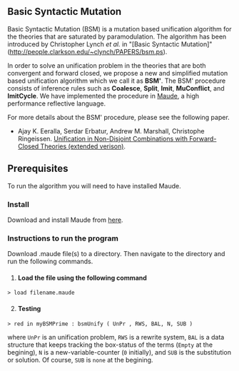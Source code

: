 
## Basic Syntactic Mutation

Basic Syntactic Mutation (BSM) is a mutation based unification algorithm for the theories that are saturated by paramodulation. The algorithm has been introduced by Christopher Lynch *et al.* in "[Basic Syntactic Mutation]"(http://people.clarkson.edu/~clynch/PAPERS/bsm.ps).

In order to solve an unification problem in the theories that are both convergent and forward closed, we propose a new and simplified mutation based unification algorithm which we call it as **BSM'**.
The BSM' procedure consists of inference rules such as **Coalesce**, **Split**, **Imit**, **MuConflict**, and **ImitCycle**. 
We have implemented the procedure in [Maude](http://maude.cs.illinois.edu/), a high performance reflective language.

For more details about the BSM' procedure, please see the following paper.
* Ajay K. Eeralla, Serdar Erbatur, Andrew M. Marshall, Christophe Ringeissen. [Unification in Non-Disjoint Combinations with Forward-Closed Theories (extended verison)](http://members.loria.fr/CRingeissen/files/papers/combi-fc.pdf).


## Prerequisites 
To run the algorithm you will need to have installed Maude. 

### Install 
Download and install Maude from [here](http://maude.cs.illinois.edu/w/index.php?title=The_Maude_System).

### Instructions to run the program 

Download .maude file(s) to a directory. Then navigate to the directory and run the following commands.

1. #### Load the file using the following command 

 ``` 
 > load filename.maude 
 ```

2. #### Testing 

 ```
 > red in myBSMPrime : bsmUnify ( UnPr , RWS, BAL, N, SUB ) 
 ```
 
 where `UnPr` is an unification problem, `RWS` is a rewrite system, `BAL` is a data structure that keeps tracking the box-status of the terms (`Empty` at the begining), `N` is a new-variable-counter (`0` initially), and `SUB` is the substitution or solution. Of course, `SUB` is `none` at the begining.

<!---## Tested Results --->

<!---Unification Problem | Rewrite System | Solution | Real Time (ms)
------------ | ------------- | ------------- | ------------- 
`'f['x:Nat , 'y:Nat]  =? 'y:Nat`| `emptyrs` | `fail` | `0` --->


<!---## Authors
* Ajay Kumar Eeralla, University of Missouri-Columbia (USA)
* Serdar Erbatur, Ludwig-Maximilians-Universitat Munchen (Germany)
* Andrew M. Marshall, University of Mary Washington (USA)
* Christophe Ringeissen, Universite de Lorraine, CNRS, Inria, LORIA (France)--->


